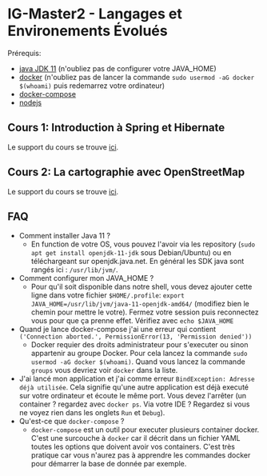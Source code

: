 # IG-Master2 - Langages et Environements Évolués

Prérequis:

- [java JDK 11](https://adoptopenjdk.net/) (n'oubliez pas de configurer votre JAVA_HOME)
- [docker](https://docs.docker.com/install/#supported-platforms) (n'oubliez pas de lancer la commande `sudo usermod -aG docker $(whoami)` puis redemarrez votre ordinateur)
- [docker-compose](https://docs.docker.com/compose/install/)
- [nodejs](https://nodejs.org/en/download/package-manager/)

## Cours 1: Introduction à Spring et Hibernate

Le support du cours se trouve [ici](https://joxit.dev/IG-Master2/pizzeria/).

## Cours 2: La cartographie avec OpenStreetMap

Le support du cours se trouve [ici](https://joxit.dev/IG-Master2/osm/).

## FAQ

- Comment installer Java 11 ?
  - En function de votre OS, vous pouvez l'avoir via les repository (`sudo apt get install openjdk-11-jdk` sous Debian/Ubuntu) ou en téléchargeant sur openjdk.java.net. En général les SDK java sont rangés ici : `/usr/lib/jvm/`.
- Comment configurer mon JAVA_HOME ?
  - Pour qu'il soit disponible dans notre shell, vous devez ajouter cette ligne dans votre fichier `$HOME/.profile`: `export JAVA_HOME=/usr/lib/jvm/java-11-openjdk-amd64/` (modifiez bien le chemin pour mettre le votre). Fermez votre session puis reconnectez vous pour que ça prenne effet. Vérifiez avec `echo $JAVA_HOME`
- Quand je lance docker-compose j'ai une erreur qui contient `('Connection aborted.', PermissionError(13, 'Permission denied'))`
  - Docker requier des droits administrateur pour s'executer ou sinon appartenir au groupe Docker. Pour cela lancez la commande `sudo usermod -aG docker $(whoami)`. Quand vous lancez la commande `groups` vous devriez voir `docker` dans la liste.
- J'ai lancé mon application et j'ai comme erreur `BindException: Adresse déjà utilisée`. Cela signifie qu'une autre application est déjà executé sur votre ordinateur et écoute le même port. Vous devez l'arrêter (un container ? regardez avec `docker ps`. Via votre IDE ? Regardez si vous ne voyez rien dans les onglets `Run` et `Debug`).
- Qu'est-ce que `docker-compose` ?
  - `docker-compose` est un outil pour executer plusieurs container docker. C'est une surcouche à `docker` car il décrit dans un fichier YAML toutes les options que doivent avoir vos containers. C'est très pratique car vous n'aurez pas à apprendre les commandes docker pour démarrer la base de donnée par exemple.